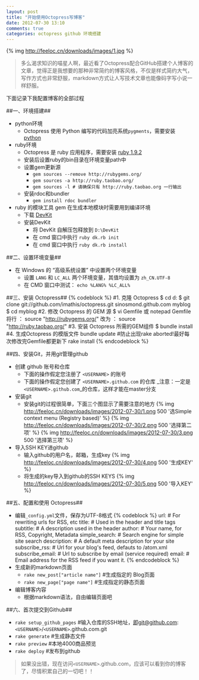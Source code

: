 ```yaml
---
layout: post
title: "开始使用Octopress写博客"
date: 2012-07-30 13:10
comments: true
categories: octopress github 环境搭建
---
```

{% img http://feeloc.cn/downloads/images/1.jpg %}
>多么渴求知识的喵星人啊，最近看了Octopress配合GitHub搭建个人博客的文章，觉得正是我想要的那种非常简约的博客风格，不仅是样式简约大气，
>写作方式也非常舒服，markdown方式让人写技术文章也能像码字写小说一样舒服。
<!-- more -->
下面记录下我配置博客的全部过程

##一、环境搭建##
*	python环境
	*	Octopress 使用 Python 编写的代码加亮系统`pygments`，需要安装 [python](http://www.python.org/getit/ "下载python相应版本")
*	ruby环境
	*	Octopress 是 ruby 应用程序，需要安装 [ruby 1.9.2](http://rubyforge.org/frs/download.php/75127/rubyinstaller-1.9.2-p290.exe "下载ruby相应版本")
	*	安装后设置ruby的bin目录在环境变量path中
	*	设置gem更新源
		*	`gem sources --remove http://rubygems.org/`
		*	`gem sources -a http://ruby.taobao.org/`
		*	`gem sources -l # 请确保只有 http://ruby.taobao.org 一行输出`
	*	安装rdoc和bundler
		*	`gem install rdoc bundler`
*	ruby 的模块工具 gem 在生成本地模块时需要用到编译环境
	*	下载 [DevKit](https://github.com/downloads/oneclick/rubyinstaller/DevKit-tdm-32-4.5.2-20111229-1559-sfx.exe "下载编译环境")
	*	安装DevKit
		*	将 DevKit 自解压包释放到 `D:\DevKit`
		*	在 cmd 窗口中执行 `ruby dk.rb init`
		*	在 cmd 窗口中执行 `ruby dk.rb install`

##二、设置环境变量##
*	在 Windows 的 “高级系统设置” 中设置两个环境变量
	*	设置 `LANG` 和 `LC_ALL` 两个环境变量，其值均设置为 `zh_CN.UTF-8`
	*	在 CMD 窗口中测试： `echo %LANG% %LC_ALL%`

##三、安装 Octopress##
{% codeblock %}
#1. 克隆 Octopress
$ cd d:
$ git clone git://github.com/imathis/octopress.git sinosmond.github.com myblog
$ cd myblog
#2. 修改 Octopress 的 GEM 源
$ vi Gemfile 或 notepad Gemfile
将行 ： source "http://rubygems.org/"
改为 ： source "http://ruby.taobao.org/"
#3. 安装 Octopress 所需的GEM组件
$ bundle install
#4. 生成Octopress 的模版文件
bundle update    #防止出现rake aborted!最好每次修改完Gemfile都更新下
rake install
{% endcodeblock %}

##四、安装Git，并用git管理github
*	创建 github 账号和仓库
	*	下面的操作假定您注册了 `<USERNAME>` 的账号
	*	下面的操作假定您创建了 `<USERNAME>.github.com` 的仓库   _注意：一定是`<USERNAME>.github.com`_的仓库，这样才能在master分支
*	安装git
	*	安装git的过程很简单，下面三个图显示了需要注意的地方
	{% img http://feeloc.cn/downloads/images/2012-07-30/1.png 500 '选Simple context menu (Registry based)' %}
	{% img http://feeloc.cn/downloads/images/2012-07-30/2.png 500 '选择第二项' %}
	{% img http://feeloc.cn/downloads/images/2012-07-30/3.png 500 '选择第三项' %}
*	导入SSH KEY进github
	*	输入github的用户名，邮箱，生成key
	{% img http://feeloc.cn/downloads/images/2012-07-30/4.png 500 '生成KEY' %}
	*	将生成的key导入到github的SSH KEYS
	{% img http://feeloc.cn/downloads/images/2012-07-30/5.png 500 '导入KEY' %}

##五、配置和使用 Octopress##
*	编辑`_config.yml`文件，保存为UTF-8格式
{% codeblock %}
url:                # For rewriting urls for RSS, etc
title:              # Used in the header and title tags
subtitle:           # A description used in the header
author:             # Your name, for RSS, Copyright, Metadata
simple_search:      # Search engine for simple site search
description:        # A default meta description for your site
subscribe_rss:      # Url for your blog's feed, defauts to /atom.xml
subscribe_email:    # Url to subscribe by email (service required)
email:              # Email address for the RSS feed if you want it.
{% endcodeblock %}
*	生成新的markdown页面
	*	`rake new_post["article name"]`  #生成指定的 Blog页面
	*	`rake new_page["page name"]`	#生成指定的静态页面
*	编辑博客内容
	*	根据markdown语法，自由编辑页面吧

##六、首次提交到Github##
*	`rake setup_github_pages`	#输入仓库的SSH地址，即git@github.com:`<USERNAME>`/`<USERNAME>`.github.com.git
*	`rake generate`	#生成静态文件
*	`rake preview`	#本地4000商品预览
*	`rake deploy`	#发布到github

>如果没出错，现在访问`<USERNAME>`.github.com，应该可以看到你的博客了，尽情积累自己的一切吧！！
	
	
